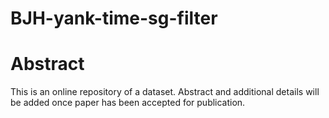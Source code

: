 # BJH-yank-time-sg-filter
# Abstract
This is an online repository of a dataset. 
Abstract and additional details will be added once paper has been accepted for publication. 
